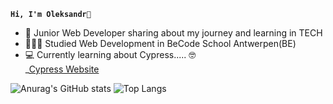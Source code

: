 <code>**Hi, I'm Oleksandr**👋</code>


- 🔭 Junior Web Developer sharing about my journey and learning in TECH <br/>
- 👨🏻‍🎓 Studied Web Development in BeCode School Antwerpen(BE)
- 💻 Currently learning about Cypress..... 🤓 <br/> _[Cypress Website](https://docs.cypress.io/guides/overview/why-cypress)

![Anurag's GitHub stats](https://github-readme-stats.vercel.app/api?username=alex197925&show_icons=true&&theme=radical)   ![Top Langs](https://github-readme-stats.vercel.app/api/top-langs/?username=alex197925&layout=compact&hide=contribs&exclude_repo=github-readme-stats,anuraghazra.github.io)


